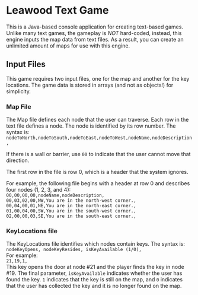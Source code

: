 # Leawood Text Game
This is a Java-based console application for creating text-based games. Unlike many text games, the gameplay is *NOT* hard-coded, instead, this engine inputs the map data from text files. As a result, you can create an unlimited amount of maps for use with this engine. 

## Input Files
This game requires two input files, one for the map and another for the key locations. The game data is stored in arrays (and not as objects!) for simplicity.  

### Map File
The Map file defines each node that the user can traverse. Each row in the text file defines a node. The node is identified by its row number. The syntax is:  
`nodeToNorth,nodeToSouth,nodeToEast,nodeToWest,nodeName,nodeDescription,`  

If there is a wall or barrier, use `00` to indicate that the user cannot move that direction.  

The first row in the file is row 0, which is a header that the system ignores.  

For example, the following file begins with a header at row 0 and describes four nodes (1, 2, 3, and 4):  
`00,00,00,00,nodeName,nodeDescription,`  
`00,03,02,00,NW,You are in the north-west corner.,`  
`00,04,00,01,NE,You are in the north-east corner.,`  
`01,00,04,00,SW,You are in the south-west corner.,`  
`02,00,00,03,SE,You are in the south-east corner.,`  


### KeyLocations file
The KeyLocations file identifies which nodes contain keys. The syntax is:  
`nodeKeyOpens, nodeKeyResides, isKeyAvailable (1/0),`  
For example:  
`21,19,1,`  
This key opens the door at node #21 and the player finds the key in node #19. The final parameter, `isKeyAvailable` indicates whether the user has found the key. `1` indicates that the key is still on the map, and `0` indicates that the user has collected the key and it is no longer found on the map.
